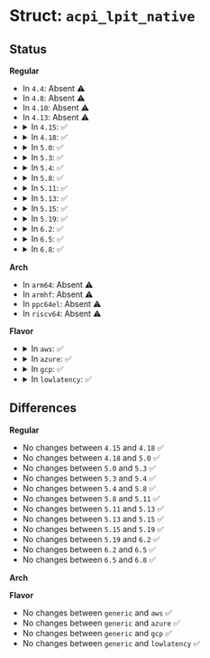 # Struct: <code>acpi_lpit_native</code>

## Status
<b>Regular</b>
<ul>
<li>
In <code>4.4</code>: Absent ⚠️
</li>
<li>
In <code>4.8</code>: Absent ⚠️
</li>
<li>
In <code>4.10</code>: Absent ⚠️
</li>
<li>
In <code>4.13</code>: Absent ⚠️
</li>
<li>
<details>
<summary>In <code>4.15</code>: ✅</summary>

```c
struct acpi_lpit_native {
    struct acpi_lpit_header header;
    struct acpi_generic_address entry_trigger;
    u32 residency;
    u32 latency;
    struct acpi_generic_address residency_counter;
    u64 counter_frequency;
};
```
</details>
</li>
<li>
<details>
<summary>In <code>4.18</code>: ✅</summary>

```c
struct acpi_lpit_native {
    struct acpi_lpit_header header;
    struct acpi_generic_address entry_trigger;
    u32 residency;
    u32 latency;
    struct acpi_generic_address residency_counter;
    u64 counter_frequency;
};
```
</details>
</li>
<li>
<details>
<summary>In <code>5.0</code>: ✅</summary>

```c
struct acpi_lpit_native {
    struct acpi_lpit_header header;
    struct acpi_generic_address entry_trigger;
    u32 residency;
    u32 latency;
    struct acpi_generic_address residency_counter;
    u64 counter_frequency;
};
```
</details>
</li>
<li>
<details>
<summary>In <code>5.3</code>: ✅</summary>

```c
struct acpi_lpit_native {
    struct acpi_lpit_header header;
    struct acpi_generic_address entry_trigger;
    u32 residency;
    u32 latency;
    struct acpi_generic_address residency_counter;
    u64 counter_frequency;
};
```
</details>
</li>
<li>
<details>
<summary>In <code>5.4</code>: ✅</summary>

```c
struct acpi_lpit_native {
    struct acpi_lpit_header header;
    struct acpi_generic_address entry_trigger;
    u32 residency;
    u32 latency;
    struct acpi_generic_address residency_counter;
    u64 counter_frequency;
};
```
</details>
</li>
<li>
<details>
<summary>In <code>5.8</code>: ✅</summary>

```c
struct acpi_lpit_native {
    struct acpi_lpit_header header;
    struct acpi_generic_address entry_trigger;
    u32 residency;
    u32 latency;
    struct acpi_generic_address residency_counter;
    u64 counter_frequency;
};
```
</details>
</li>
<li>
<details>
<summary>In <code>5.11</code>: ✅</summary>

```c
struct acpi_lpit_native {
    struct acpi_lpit_header header;
    struct acpi_generic_address entry_trigger;
    u32 residency;
    u32 latency;
    struct acpi_generic_address residency_counter;
    u64 counter_frequency;
};
```
</details>
</li>
<li>
<details>
<summary>In <code>5.13</code>: ✅</summary>

```c
struct acpi_lpit_native {
    struct acpi_lpit_header header;
    struct acpi_generic_address entry_trigger;
    u32 residency;
    u32 latency;
    struct acpi_generic_address residency_counter;
    u64 counter_frequency;
};
```
</details>
</li>
<li>
<details>
<summary>In <code>5.15</code>: ✅</summary>

```c
struct acpi_lpit_native {
    struct acpi_lpit_header header;
    struct acpi_generic_address entry_trigger;
    u32 residency;
    u32 latency;
    struct acpi_generic_address residency_counter;
    u64 counter_frequency;
};
```
</details>
</li>
<li>
<details>
<summary>In <code>5.19</code>: ✅</summary>

```c
struct acpi_lpit_native {
    struct acpi_lpit_header header;
    struct acpi_generic_address entry_trigger;
    u32 residency;
    u32 latency;
    struct acpi_generic_address residency_counter;
    u64 counter_frequency;
};
```
</details>
</li>
<li>
<details>
<summary>In <code>6.2</code>: ✅</summary>

```c
struct acpi_lpit_native {
    struct acpi_lpit_header header;
    struct acpi_generic_address entry_trigger;
    u32 residency;
    u32 latency;
    struct acpi_generic_address residency_counter;
    u64 counter_frequency;
};
```
</details>
</li>
<li>
<details>
<summary>In <code>6.5</code>: ✅</summary>

```c
struct acpi_lpit_native {
    struct acpi_lpit_header header;
    struct acpi_generic_address entry_trigger;
    u32 residency;
    u32 latency;
    struct acpi_generic_address residency_counter;
    u64 counter_frequency;
};
```
</details>
</li>
<li>
<details>
<summary>In <code>6.8</code>: ✅</summary>

```c
struct acpi_lpit_native {
    struct acpi_lpit_header header;
    struct acpi_generic_address entry_trigger;
    u32 residency;
    u32 latency;
    struct acpi_generic_address residency_counter;
    u64 counter_frequency;
};
```
</details>
</li>
</ul>
<b>Arch</b>
<ul>
<li>
In <code>arm64</code>: Absent ⚠️
</li>
<li>
In <code>armhf</code>: Absent ⚠️
</li>
<li>
In <code>ppc64el</code>: Absent ⚠️
</li>
<li>
In <code>riscv64</code>: Absent ⚠️
</li>
</ul>
<b>Flavor</b>
<ul>
<li>
<details>
<summary>In <code>aws</code>: ✅</summary>

```c
struct acpi_lpit_native {
    struct acpi_lpit_header header;
    struct acpi_generic_address entry_trigger;
    u32 residency;
    u32 latency;
    struct acpi_generic_address residency_counter;
    u64 counter_frequency;
};
```
</details>
</li>
<li>
<details>
<summary>In <code>azure</code>: ✅</summary>

```c
struct acpi_lpit_native {
    struct acpi_lpit_header header;
    struct acpi_generic_address entry_trigger;
    u32 residency;
    u32 latency;
    struct acpi_generic_address residency_counter;
    u64 counter_frequency;
};
```
</details>
</li>
<li>
<details>
<summary>In <code>gcp</code>: ✅</summary>

```c
struct acpi_lpit_native {
    struct acpi_lpit_header header;
    struct acpi_generic_address entry_trigger;
    u32 residency;
    u32 latency;
    struct acpi_generic_address residency_counter;
    u64 counter_frequency;
};
```
</details>
</li>
<li>
<details>
<summary>In <code>lowlatency</code>: ✅</summary>

```c
struct acpi_lpit_native {
    struct acpi_lpit_header header;
    struct acpi_generic_address entry_trigger;
    u32 residency;
    u32 latency;
    struct acpi_generic_address residency_counter;
    u64 counter_frequency;
};
```
</details>
</li>
</ul>

## Differences
<b>Regular</b>
<ul>
<li>
No changes between <code>4.15</code> and <code>4.18</code> ✅
</li>
<li>
No changes between <code>4.18</code> and <code>5.0</code> ✅
</li>
<li>
No changes between <code>5.0</code> and <code>5.3</code> ✅
</li>
<li>
No changes between <code>5.3</code> and <code>5.4</code> ✅
</li>
<li>
No changes between <code>5.4</code> and <code>5.8</code> ✅
</li>
<li>
No changes between <code>5.8</code> and <code>5.11</code> ✅
</li>
<li>
No changes between <code>5.11</code> and <code>5.13</code> ✅
</li>
<li>
No changes between <code>5.13</code> and <code>5.15</code> ✅
</li>
<li>
No changes between <code>5.15</code> and <code>5.19</code> ✅
</li>
<li>
No changes between <code>5.19</code> and <code>6.2</code> ✅
</li>
<li>
No changes between <code>6.2</code> and <code>6.5</code> ✅
</li>
<li>
No changes between <code>6.5</code> and <code>6.8</code> ✅
</li>
</ul>
<b>Arch</b>
<ul>
</ul>
<b>Flavor</b>
<ul>
<li>
No changes between <code>generic</code> and <code>aws</code> ✅
</li>
<li>
No changes between <code>generic</code> and <code>azure</code> ✅
</li>
<li>
No changes between <code>generic</code> and <code>gcp</code> ✅
</li>
<li>
No changes between <code>generic</code> and <code>lowlatency</code> ✅
</li>
</ul>
